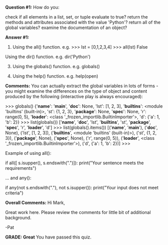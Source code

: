 ﻿**Question #1:**
How do you:

check if all elements in a list, set, or tuple evaluate to true?
return the methods and attributes associated with the value 'Python'?
return all of the global variables?
examine the documentation of an object?

**Answer #1:**
1. Using the all() function. e.g.
&gt;&gt;&gt; lst = [0,1,2,3,4]
&gt;&gt;&gt; all(lst)
False 

Using the dir() function. e.g.
dir('Python')

3. Using the globals() function. e.g.
globals()

4. Using the help() function. e.g.
help(open)

**Comments:**
You can actually extract the global variables in lots of forms - you might examine the differences on the type of object and content produced by the following (interactive play is always encouraged):

&gt;&gt;&gt; globals()
{'__name__': '__main__', '__doc__': None, 'lst': [1, 2, 3], '__builtins__': &lt;module 'builtins' (built-in)&gt;, 'st': {1, 2, 3}, '__package__': None, '__spec__': None, 'r': range(0, 5), '__loader__': &lt;class '_frozen_importlib.BuiltinImporter'&gt;, 'd': {'a': 1, 'b': 2}}
&gt;&gt;&gt; list(globals())
['__name__', '__doc__', 'lst', '__builtins__', 'st', '__package__', '__spec__', 'r', '__loader__', 'd']
&gt;&gt;&gt; list(globals().items())
[('__name__', '__main__'), ('__doc__', None), ('lst', [1, 2, 3]), ('__builtins__', &lt;module 'builtins' (built-in)&gt;), ('st', {1, 2, 3}), ('__package__', None), ('__spec__', None), ('r', range(0, 5)), ('__loader__', &lt;class '_frozen_importlib.BuiltinImporter'&gt;), ('d', {'a': 1, 'b': 2})]
&gt;&gt;&gt; 

Example of using all():

if all([ s.isupper(), s.endswith(".")]):
    print("Your sentence meets the requirements")

... and any():

if any(not s.endswith("."), not s.isupper()):
print("Your input does not meet criteria")

**Overall Comments:**
 Hi Mark,

Great work here. Please review the comments for little bit of additional background.

-Pat

**GRADE: Great**
 You have passed this quiz.
